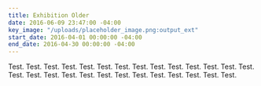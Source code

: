 ```yaml
---
title: Exhibition Older
date: 2016-06-09 23:47:00 -04:00
key_image: "/uploads/placeholder_image.png:output_ext"
start_date: 2016-04-01 00:00:00 -04:00
end_date: 2016-04-30 00:00:00 -04:00
---
```


Test. Test. Test. Test. Test. Test. Test. Test. Test. Test. Test. Test. Test. Test. Test. Test. Test. Test. Test. Test. Test. Test. Test. Test. Test. Test. Test.